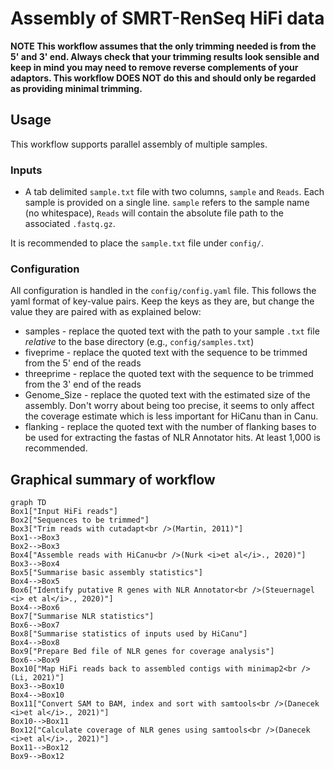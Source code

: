 # Assembly of SMRT-RenSeq HiFi data

**NOTE This workflow assumes that the only trimming needed is from the 5' and 3' end. Always check that your trimming results look sensible and keep in mind you may need to remove reverse complements of your adaptors.
This workflow DOES NOT do this and should only be regarded as providing minimal trimming.**

## Usage

This workflow supports parallel assembly of multiple samples.

### Inputs

*   A tab delimited `sample.txt` file with two columns, `sample` and `Reads`.
Each sample is provided on a single line.
`sample` refers to the sample name (no whitespace), `Reads` will contain the absolute file path to the associated `.fastq.gz`.

It is recommended to place the `sample.txt` file under `config/`.

### Configuration

All configuration is handled in the `config/config.yaml` file.
This follows the yaml format of key-value pairs.
Keep the keys as they are, but change the value they are paired with as explained below:

*   samples - replace the quoted text with the path to your sample `.txt` file *relative* to the base directory (e.g., `config/samples.txt`)
*   fiveprime - replace the quoted text with the sequence to be trimmed from the 5' end of the reads
*   threeprime - replace the quoted text with the sequence to be trimmed from the 3' end of the reads
*   Genome_Size - replace the quoted text with the estimated size of the assembly.
Don't worry about being too precise, it seems to only affect the coverage estimate which is less important for HiCanu than in Canu.
*   flanking - replace the quoted text with the number of flanking bases to be used for extracting the fastas of NLR Annotator hits.
At least 1,000 is recommended.

## Graphical summary of workflow

```mermaid
graph TD
Box1["Input HiFi reads"]
Box2["Sequences to be trimmed"]
Box3["Trim reads with cutadapt<br />(Martin, 2011)"]
Box1-->Box3
Box2-->Box3
Box4["Assemble reads with HiCanu<br />(Nurk <i>et al</i>., 2020)"]
Box3-->Box4
Box5["Summarise basic assembly statistics"]
Box4-->Box5
Box6["Identify putative R genes with NLR Annotator<br />(Steuernagel <i> et al</i>., 2020)"]
Box4-->Box6
Box7["Summarise NLR statistics"]
Box6-->Box7
Box8["Summarise statistics of inputs used by HiCanu"]
Box4-->Box8
Box9["Prepare Bed file of NLR genes for coverage analysis"]
Box6-->Box9
Box10["Map HiFi reads back to assembled contigs with minimap2<br />(Li, 2021)"]
Box3-->Box10
Box4-->Box10
Box11["Convert SAM to BAM, index and sort with samtools<br />(Danecek <i>et al</i>., 2021)"]
Box10-->Box11
Box12["Calculate coverage of NLR genes using samtools<br />(Danecek <i>et al</i>., 2021)"]
Box11-->Box12
Box9-->Box12
```
